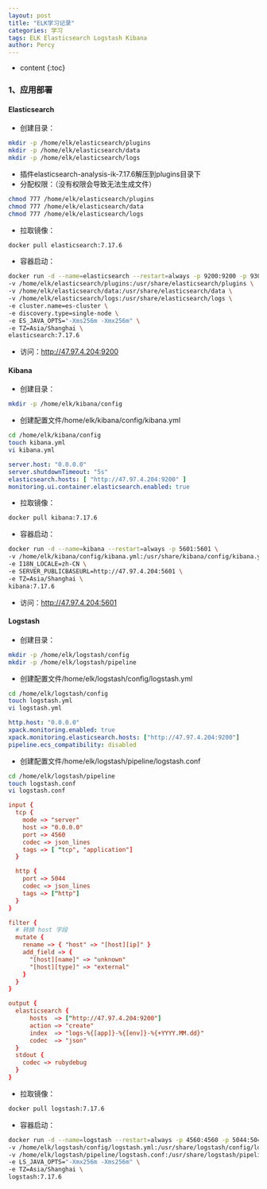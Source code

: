 ```yaml
---
layout: post
title: "ELK学习记录"
categories: 学习
tags: ELK Elasticsearch Logstash Kibana
author: Percy
---
```


* content
{:toc}

### 1、应用部署
#### Elasticsearch
* 创建目录：
```sh
mkdir -p /home/elk/elasticsearch/plugins
mkdir -p /home/elk/elasticsearch/data
mkdir -p /home/elk/elasticsearch/logs
```
* 插件elasticsearch-analysis-ik-7.17.6解压到plugins目录下
* 分配权限：（没有权限会导致无法生成文件）
```sh
chmod 777 /home/elk/elasticsearch/plugins
chmod 777 /home/elk/elasticsearch/data
chmod 777 /home/elk/elasticsearch/logs
```
* 拉取镜像：
```sh
docker pull elasticsearch:7.17.6
```
* 容器启动：
```sh
docker run -d --name=elasticsearch --restart=always -p 9200:9200 -p 9300:9300 \
-v /home/elk/elasticsearch/plugins:/usr/share/elasticsearch/plugins \
-v /home/elk/elasticsearch/data:/usr/share/elasticsearch/data \
-v /home/elk/elasticsearch/logs:/usr/share/elasticsearch/logs \
-e cluster.name=es-cluster \
-e discovery.type=single-node \
-e ES_JAVA_OPTS="-Xms256m -Xmx256m" \
-e TZ=Asia/Shanghai \
elasticsearch:7.17.6
```
* 访问：http://47.97.4.204:9200
#### Kibana
* 创建目录：
```sh
mkdir -p /home/elk/kibana/config
```
* 创建配置文件/home/elk/kibana/config/kibana.yml
```sh
cd /home/elk/kibana/config
touch kibana.yml
vi kibana.yml
```
```yml
server.host: "0.0.0.0"
server.shutdownTimeout: "5s"
elasticsearch.hosts: [ "http://47.97.4.204:9200" ]
monitoring.ui.container.elasticsearch.enabled: true
```
* 拉取镜像：
```sh
docker pull kibana:7.17.6
```
* 容器启动：
```sh
docker run -d --name=kibana --restart=always -p 5601:5601 \
-v /home/elk/kibana/config/kibana.yml:/usr/share/kibana/config/kibana.yml \
-e I18N_LOCALE=zh-CN \
-e SERVER_PUBLICBASEURL=http://47.97.4.204:5601 \
-e TZ=Asia/Shanghai \
kibana:7.17.6
```
* 访问：http://47.97.4.204:5601
#### Logstash
* 创建目录：
```sh
mkdir -p /home/elk/logstash/config
mkdir -p /home/elk/logstash/pipeline
```
* 创建配置文件/home/elk/logstash/config/logstash.yml
```sh
cd /home/elk/logstash/config
touch logstash.yml
vi logstash.yml
```
```yml
http.host: "0.0.0.0"
xpack.monitoring.enabled: true
xpack.monitoring.elasticsearch.hosts: ["http://47.97.4.204:9200"]
pipeline.ecs_compatibility: disabled
```
* 创建配置文件/home/elk/logstash/pipeline/logstash.conf
```sh
cd /home/elk/logstash/pipeline
touch logstash.conf
vi logstash.conf
```
```conf
input {
  tcp {
    mode => "server"
    host => "0.0.0.0"
    port => 4560
    codec => json_lines
    tags => [ "tcp", "application"]
  }

  http {
    port => 5044
    codec => json_lines
    tags => ["http"]
  }
}

filter {
  # 转换 host 字段
  mutate {
    rename => { "host" => "[host][ip]" }
    add_field => {
      "[host][name]" => "unknown"
      "[host][type]" => "external"
    }
  }
}

output {
  elasticsearch {
      hosts  => ["http://47.97.4.204:9200"]
      action => "create"
      index  => "logs-%{[app]}-%{[env]}-%{+YYYY.MM.dd}"
      codec  => "json"
  }
  stdout {
    codec => rubydebug
  }
}
```
* 拉取镜像：
```sh
docker pull logstash:7.17.6
```
* 容器启动：
```sh
docker run -d --name=logstash --restart=always -p 4560:4560 -p 5044:5044 -p 9600:9600  \
-v /home/elk/logstash/config/logstash.yml:/usr/share/logstash/config/logstash.yml \
-v /home/elk/logstash/pipeline/logstash.conf:/usr/share/logstash/pipeline/logstash.conf \
-e LS_JAVA_OPTS="-Xmx256m -Xms256m" \
-e TZ=Asia/Shanghai \
logstash:7.17.6
```